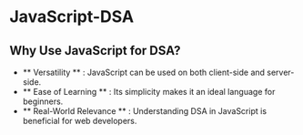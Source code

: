 # JavaScript-DSA
 
## Why Use JavaScript for DSA?

- ** Versatility ** : JavaScript can be used on both client-side and server-side.
- ** Ease of Learning ** : Its simplicity makes it an ideal language for beginners.
- ** Real-World Relevance ** : Understanding DSA in JavaScript is beneficial for web developers.

